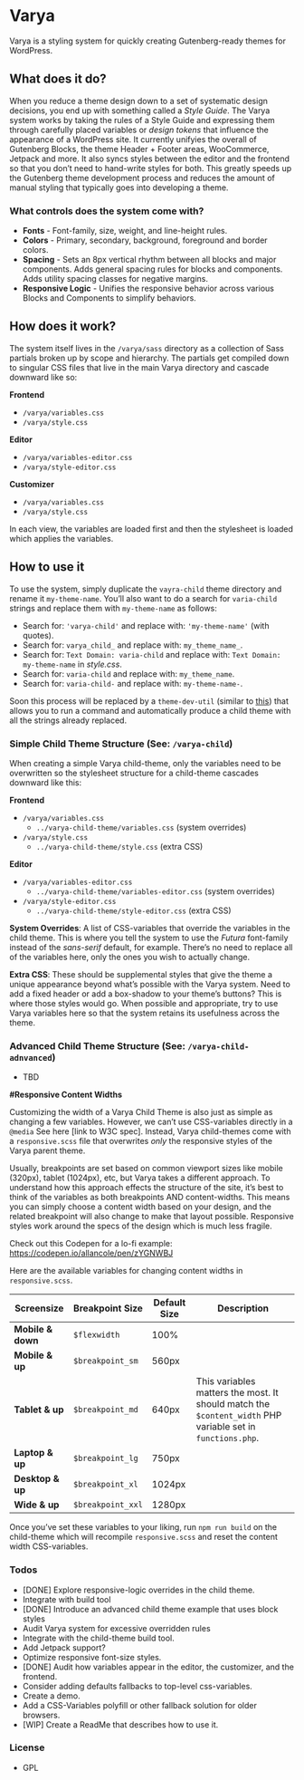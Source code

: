 # Varya

Varya is a styling system for quickly creating Gutenberg-ready themes for WordPress.

## What does it do?

When you reduce a theme design down to a set of systematic design decisions, you end up with something called a _Style Guide_. The Varya system works by taking the rules of a Style Guide and expressing them through carefully placed variables or _design tokens_ that influence the appearance of a WordPress site. It currently unifyies the overall of Gutenberg Blocks, the theme Header + Footer areas, WooCommerce, Jetpack and more. It also syncs styles between the editor and the frontend so that you don’t need to hand-write styles for both. This greatly speeds up the Gutenberg theme development process and reduces the amount of manual styling that typically goes into developing a theme. 

### What controls does the system come with?

  - **Fonts** - Font-family, size, weight, and line-height rules. 
  - **Colors** - Primary, secondary, background, foreground and border colors. 
  - **Spacing** - Sets an 8px vertical rhythm between all blocks and major components. Adds general spacing rules for blocks and components. Adds utility spacing classes for negative margins.
  - **Responsive Logic** - Unifies the responsive behavior across various Blocks and Components to simplify behaviors.

## How does it work?

The system itself lives in the `/varya/sass` directory as a collection of Sass partials broken up by scope and hierarchy. The partials get compiled down to singular CSS files that live in the main Varya directory and cascade downward like so:

**Frontend** 
- `/varya/variables.css`
- `/varya/style.css`

**Editor** 
- `/varya/variables-editor.css`
- `/varya/style-editor.css`

**Customizer**
- `/varya/variables.css`
- `/varya/style.css`

In each view, the variables are loaded first and then the stylesheet is loaded which applies the variables.

## How to use it

To use the system, simply duplicate the `vayra-child` theme directory and rename it `my-theme-name`. You’ll also want to do a search for `varia-child` strings and replace them with `my-theme-name` as follows:

  - Search for: `'varya-child'` and replace with: `'my-theme-name'` (with quotes).
  - Search for: `varya_child_` and replace with: `my_theme_name_`.
  - Search for: `Text Domain: varia-child` and replace with: `Text Domain: my-theme-name` in _style.css_.
  - Search for:  `varia-child` and replace with: `my_theme_name`.
  - Search for: `varia-child-` and replace with: `my-theme-name-`.

Soon this process will be replaced by a `theme-dev-util` (similar to [this](https://github.com/Automattic/theme-dev-utils)) that allows you to run a command and automatically produce a child theme with all the strings already replaced.

### Simple Child Theme Structure (See: `/varya-child`)

When creating a simple Varya child-theme, only the variables need to be overwritten so the stylesheet structure for a child-theme cascades downward like this:

**Frontend**
- `/varya/variables.css`
  - `../varya-child-theme/variables.css` (system overrides)
- `/varya/style.css`
  - `../varya-child-theme/style.css` (extra CSS)

 **Editor**
- `/varya/variables-editor.css`
  - `../varya-child-theme/variables-editor.css` (system overrides)
- `/varya/style-editor.css`
  - `../varya-child-theme/style-editor.css` (extra CSS)

**System Overrides**: A list of CSS-variables that override the variables in the child theme. This is where you tell the system to use the _Futura_ font-family instead of the _sans-serif_ default, for example. There’s no need to replace all of the variables here, only the ones you wish to actually change.

**Extra CSS**: These should be supplemental styles that give the theme a unique appearance beyond what’s possible with the Varya system. Need to add a fixed header or add a box-shadow to your theme’s buttons? This is where those styles would go. When possible and appropriate, try to use Varya variables here so that the system retains its usefulness across the theme. 

### Advanced Child Theme Structure (See: `/varya-child-adnvanced`)

- TBD

**#Responsive Content Widths**

Customizing the width of a Varya Child Theme is also just as simple as changing a few variables. However, we can’t use CSS-variables directly in a `@media` See here [link to W3C spec]. Instead, Varya child-themes come with a `responsive.scss` file that overwrites _only_ the responsive styles of the Varya parent theme. 

Usually, breakpoints are set based on common viewport sizes like mobile (320px), tablet (1024px), etc, but Varya takes a different approach. To understand how this approach effects the structure of the site, it’s best to think of the variables as both breakpoints AND content-widths. 
This means you can simply choose a content width based on your design, and the related breakpoint will also change to make that layout possible. Responsive styles work around the specs of the design which is much less fragile. 

Check out this Codepen for a lo-fi example: https://codepen.io/allancole/pen/zYGNWBJ

Here are the available variables for changing content widths in `responsive.scss`. 

| Screensize        | Breakpoint Size   | Default Size | Description                                                                                                |
|-------------------|-------------------|--------------|------------------------------------------------------------------------------------------------------------|
| **Mobile & down** | `$flexwidth`      | 100%         |                                                                                                            |
| **Mobile & up**   | `$breakpoint_sm`  | 560px        |                                                                                                            |
| **Tablet & up**   | `$breakpoint_md`  | 640px        | This variables matters the most. It should match the `$content_width` PHP variable set in `functions.php`. |
| **Laptop & up**   | `$breakpoint_lg`  | 750px        |                                                                                                            |
| **Desktop & up**  | `$breakpoint_xl`  | 1024px       |                                                                                                            |
| **Wide & up**     | `$breakpoint_xxl` | 1280px       |                                                                                                            |

Once you’ve set these variables to your liking, run `npm run build` on the child-theme which will recompile `responsive.scss` and reset the content width CSS-variables.

### Todos
 - [DONE] Explore responsive-logic overrides in the child theme.
 - Integrate with build tool
 - [DONE] Introduce an advanced child theme example that uses block styles
 - Audit Varya system for excessive overridden rules
 - Integrate with the child-theme build tool.
 - Add Jetpack support?
 - Optimize responsive font-size styles.
 - [DONE] Audit how variables appear in the editor, the customizer, and the frontend.
 - Consider adding defaults fallbacks to top-level css-variables.
 - Create a demo.
 - Add a CSS-Variables polyfill or other fallback solution for older browsers.
 - [WIP] Create a ReadMe that describes how to use it.

### License

- GPL
